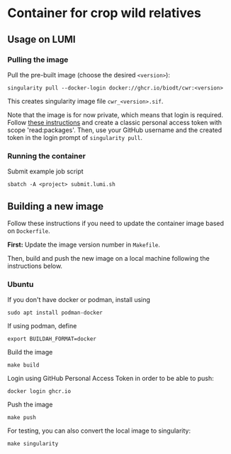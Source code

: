 # Container for crop wild relatives

## Usage on LUMI

### Pulling the image

Pull the pre-built image (choose the desired `<version>`):

    singularity pull --docker-login docker://ghcr.io/biodt/cwr:<version>

This creates singularity image file `cwr_<version>.sif`.

Note that the image is for now private, which means that login is required.
Follow [these instructions](https://docs.github.com/en/authentication/keeping-your-account-and-data-secure/creating-a-personal-access-token#creating-a-personal-access-token-classic)
and create a classic personal access token with scope 'read:packages'.
Then, use your GitHub username and the created token in the login prompt of `singularity pull`.

### Running the container

Submit example job script

    sbatch -A <project> submit.lumi.sh


## Building a new image

Follow these instructions if you need to update the container image based on `Dockerfile`.

**First:** Update the image version number in `Makefile`.

Then, build and push the new image on a local machine following the instructions below.

### Ubuntu

If you don't have docker or podman, install using

    sudo apt install podman-docker

If using podman, define

    export BUILDAH_FORMAT=docker

Build the image

    make build

Login using GitHub Personal Access Token in order to be able to push:

    docker login ghcr.io

Push the image

    make push

For testing, you can also convert the local image to singularity:

    make singularity
